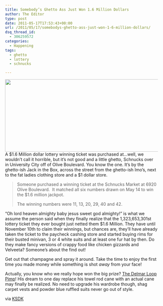 ```yaml
---
title: Somebody’s Ghetto Ass Just Won 1.6 Million Dollars
author: The Editor
type: post
date: 2011-05-17T17:53:43+00:00
url: /2011/05/17/somebodys-ghetto-ass-just-won-1-6-million-dollars/
dsq_thread_id:
  - 306259572
categories:
  - Happening
tags:
  - ghetto
  - lottery
  - schnucks

---
```

[<img class="aligncenter size-full wp-image-9900" title="lotto_winner" src="http://media.punchingkitty.com/wordpress/2011/05/lotto_winner.jpeg" alt="" width="600" height="238" />][1]A $1.6 Million dollar lottery winning ticket was purchased at&#8230;well, we wouldn&#8217;t call it horrible, but it&#8217;s not good and a little ghetto, Schnucks over in University City off of Olive Boulevard. You know the one. It&#8217;s by the ghetto-ish Jack in the Box, across the street from the ghetto-ish Imo&#8217;s, next to the fat ladies clothing store and a $1 dollar store.

> Someone purchased a winning ticket at the Schnucks Market at 6920 Olive Boulevard.  It matched all six numbers drawn on May 14 to win the $1.6 million jackpot.
> 
> The winning numbers were 11, 13, 20, 29, 40 and 42.

&#8220;Oh lord heaven almighty baby jesus sweet god almighty!&#8221; is what we assume the person said when they finally realize that the 1,323,653,301st lottery ticket they ever bought just netted them $1.6 Million. They have until November 10th to claim their winnings, but chances are, they&#8217;ll have already taken the ticket to the paycheck cashing store and started buying rims for their busted minivan, 3 or 4 white suits and at least one fur hat by then. Do they make fancy versions of crappy food like chicken gizzards and Velveeta? Someone&#8217;s about the find out!

Get out that champagne and spray it around. Take the time to enjoy the first time you made money while something is shot _away_ from your face!

Actually, you know who we really hope won the big prize? <a href="http://www.youtube.com/watch?v=xFhd2xhNrcQ" target="_blank">The Delmar Loop Pimp</a>! His dream to one day replace his towel rod cane with an actual cane may finally be realized. No need to upgrade his wardrobe though, shag carpet vests and powder blue ruffled suits never go out of style.

via <a href="http://www.ksdk.com/news/article/259077/3/16-million-winning-lottery-ticket-sold" target="_blank">KSDK</a>

 [1]: http://media.punchingkitty.com/wordpress/2011/05/lotto_winner.jpeg
